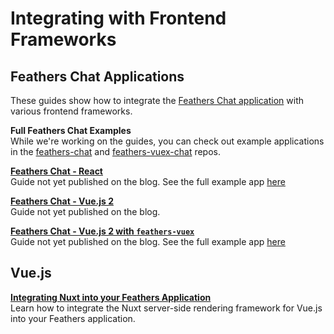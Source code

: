 # Integrating with Frontend Frameworks

## Feathers Chat Applications
These guides show how to integrate the [Feathers Chat application](../chat/readme.md) with various frontend frameworks.  

**Full Feathers Chat Examples**<br/>
While we're working on the guides, you can check out example applications in the [feathers-chat](https://github.com/feathersjs/feathers-chat) and [feathers-vuex-chat](https://github.com/feathersjs/feathers-vuex-chat) repos.

[**Feathers Chat - React**]()<br/>
Guide not yet published on the blog.  See the full example app [here](https://github.com/feathersjs/feathers-chat-react)

[**Feathers Chat - Vue.js 2**]()<br/>
Guide not yet published on the blog.

[**Feathers Chat - Vue.js 2 with `feathers-vuex`**]()<br/>
Guide not yet published on the blog.  See the full example app [here](https://github.com/feathersjs/feathers-chat-vuex)


## Vue.js

[**Integrating Nuxt into your Feathers Application**](https://blog.feathersjs.com/ssr-vuejs-app-with-feathers-and-nuxt-bb7dfd3e6397)<br/>
Learn how to integrate the Nuxt server-side rendering framework for Vue.js into your Feathers application.
